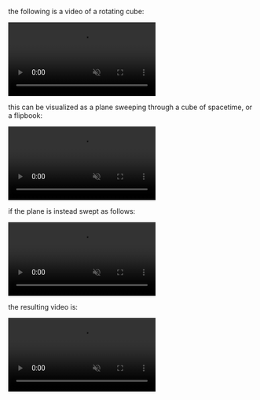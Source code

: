 the following is a video of a rotating cube:

<video autoplay loop muted src="/posts/a-rotated-video-of-a-cube/cube.mp4" type="video/mp4"></video>

this can be visualized as a plane sweeping through a cube of spacetime, or a flipbook:

<video autoplay loop muted src="/posts/a-rotated-video-of-a-cube/scan.mp4" type="video/mp4"></video>

if the plane is instead swept as follows:

<video autoplay loop muted src="/posts/a-rotated-video-of-a-cube/scan-sideways.mp4" type="video/mp4"></video>

the resulting video is:

<video autoplay loop muted src="/posts/a-rotated-video-of-a-cube/cube-sideways.mp4" type="video/mp4"></video>
